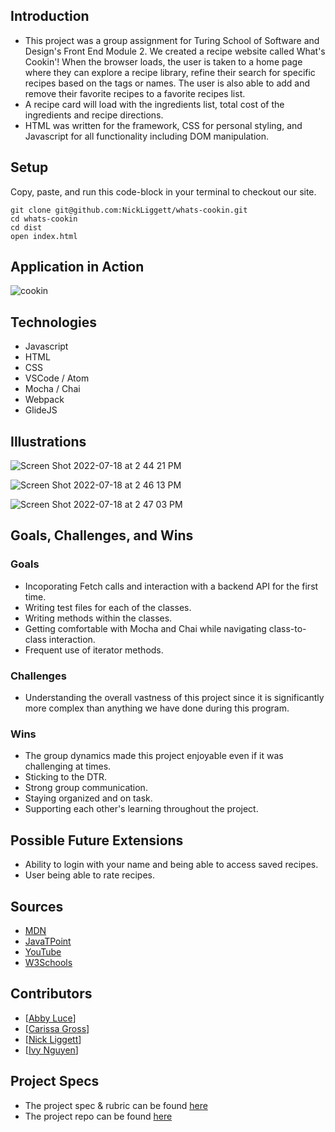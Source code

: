 ## Introduction
  - This project was a group assignment for Turing School of Software and Design's Front End Module 2.  We created a recipe website called What's Cookin'! When the browser loads, the user is taken to a home page where they can explore a recipe library, refine their search for specific recipes based on the tags or names.  The user is also able to add and remove their favorite recipes to a favorite recipes list.
  - A recipe card will load with the ingredients list, total cost of the ingredients and recipe directions.
  - HTML was written for the framework, CSS for personal styling, and Javascript for all functionality including DOM manipulation.
  
## Setup
Copy, paste, and run this code-block in your terminal to checkout our site.  
 ```
 git clone git@github.com:NickLiggett/whats-cookin.git
cd whats-cookin
cd dist
open index.html
```

## Application in Action
![cookin](https://user-images.githubusercontent.com/100492419/179614229-2c543aff-473b-445e-80d7-c77cfb87f332.gif)

## Technologies
  - Javascript
  - HTML
  - CSS
  - VSCode / Atom
  - Mocha / Chai
  - Webpack
  - GlideJS

## Illustrations
![Screen Shot 2022-07-18 at 2 44 21 PM](https://user-images.githubusercontent.com/100726140/179614080-9f5997cb-10f6-4899-aba9-0f7a75e2597c.png)

![Screen Shot 2022-07-18 at 2 46 13 PM](https://user-images.githubusercontent.com/100726140/179614331-1ffd2915-8982-4ac0-ac97-6c2b02263e20.png)

![Screen Shot 2022-07-18 at 2 47 03 PM](https://user-images.githubusercontent.com/100726140/179614428-80ea10f6-790b-45f5-88d8-67e2e533a684.png)


## Goals, Challenges, and Wins
### Goals
- Incoporating Fetch calls and interaction with a backend API for the first time.
- Writing test files for each of the classes.
- Writing methods within the classes.
- Getting comfortable with Mocha and Chai while navigating class-to-class interaction.
- Frequent use of iterator methods.

### Challenges
- Understanding the overall vastness of this project since it is significantly more complex than anything we have done during this program.

### Wins
- The group dynamics made this project enjoyable even if it was challenging at times.
- Sticking to the DTR.
- Strong group communication.
- Staying organized and on task.
- Supporting each other's learning throughout the project.

## Possible Future Extensions
  - Ability to login with your name and being able to access saved recipes.
  - User being able to rate recipes.

## Sources
  - [MDN](http://developer.mozilla.org/en-US/)
  - [JavaTPoint](https://www.javatpoint.com/how-to-check-a-radio-button-using-javascript)
  - [YouTube](https://www.youtube.com/)
  - [W3Schools](https://www.w3schools.com/)
  
## Contributors
  - [[Abby Luce](https://github.com/abbyluce)]
  - [[Carissa Gross](https://github.com/carissagross)]
  - [[Nick Liggett](https://github.com/NickLiggett)]
  - [[Ivy Nguyen](https://github.com/INguyen22)]

## Project Specs
  - The project spec & rubric can be found [here](https://frontend.turing.edu/projects/whats-cookin-part-one.html)
  - The project repo can be found [here](https://github.com/NickLiggett/whats-cookin)
